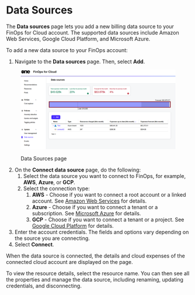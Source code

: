 # Data Sources

The **Data sources** page lets you add a new billing data source to your FinOps for Cloud account. The supported data sources include Amazon Web Services, Google Cloud Platform, and Microsoft Azure.

To add a new data source to your FinOps account:

1. Navigate to the **Data sources** page. Then, select **Add**.

<figure><img src="../../.gitbook/assets/ffc_data_source (1).png" alt=""><figcaption><p>Data Sources page</p></figcaption></figure>

2. On the **Connect data source** page, do the following:
   1. Select the data source you want to connect to FinOps, for example, **AWS**, **Azure**, or **GCP**.&#x20;
   2. Select the connection type:
      1. **AWS** - Choose if you want to connect a root account or a linked account. See [Amazon Web Services](amazon-web-services/) for details.
      2. **Azure** - Choose if you want to connect a tenant or a subscription. See [Microsoft Azure](microsoft-azure.md) for details.
      3. **GCP** - Choose if you want to connect a tenant or a project.  See [Google Cloud Platform](google-cloud-platform.md) for details.
3. Enter the account credentials. The fields and options vary depending on the source you are connecting.
4. Select **Connect**.

When the data source is connected, the details and cloud expenses of the connected cloud account are displayed on the page.&#x20;

To view the resource details, select the resource name. You can then see all the properties and manage the data source, including renaming, updating credentials, and disconnecting.
